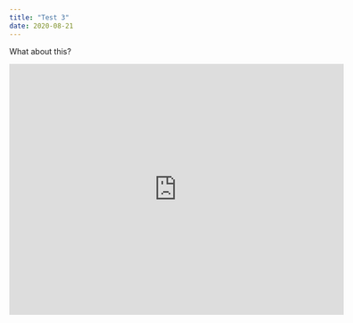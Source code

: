 ```yaml
---
title: "Test 3"
date: 2020-08-21
---
```


What about this?

<iframe src="https://www.google.com/maps/embed?pb=!1m18!1m12!1m3!1d325.3593904360986!2d-123.128158505768!3d49.278763412693515!2m3!1f0!2f0!3f0!3m2!1i1024!2i768!4f13.1!3m3!1m2!1s0x5486735a16e20e3f%3A0x2e9253ef307622c!2sSushi%20Mugen!5e0!3m2!1sen!2sca!4v1597958779083!5m2!1sen!2sca" width="600" height="450" frameborder="0" style="border:0;" allowfullscreen="" aria-hidden="false" tabindex="0"></iframe>
